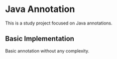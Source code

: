 # Java Annotation

This is a study project focused on Java annotations.

## Basic Implementation

Basic annotation without any complexity.